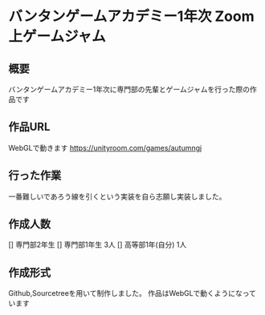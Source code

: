# バンタンゲームアカデミー1年次 Zoom上ゲームジャム
## 概要
バンタンゲームアカデミー1年次に専門部の先輩とゲームジャムを行った際の作品です
## 作品URL
WebGLで動きます
https://unityroom.com/games/autumngj
## 行った作業
一番難しいであろう線を引くという実装を自ら志願し実装しました。
## 作成人数　
[] 専門部2年生
[] 専門部1年生 3人
[] 高等部1年(自分) 1人
## 作成形式
Github,Sourcetreeを用いて制作しました。
作品はWebGLで動くようになっています
